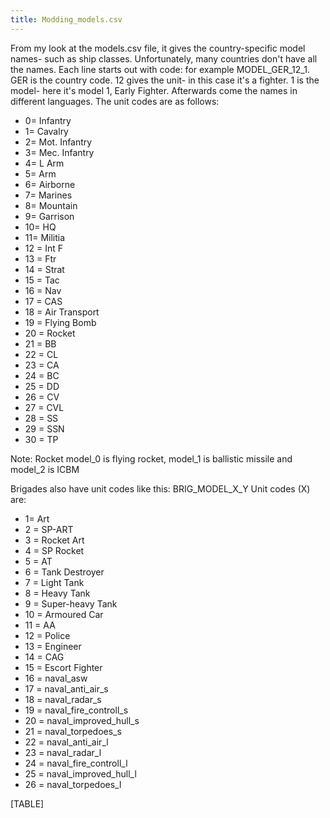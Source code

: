 ```yaml
---
title: Modding_models.csv
---
```



From my look at the models.csv file, it gives the country-specific model
names- such as ship classes. Unfortunately, many countries don't have
all the names. Each line starts out with code: for example
MODEL_GER_12_1. GER is the country code. 12 gives the unit- in this case
it's a fighter. 1 is the model- here it's model 1, Early Fighter.
Afterwards come the names in different languages. The unit codes are as
follows:

-   0= Infantry
-   1= Cavalry
-   2= Mot. Infantry
-   3= Mec. Infantry
-   4= L Arm
-   5= Arm
-   6= Airborne
-   7= Marines
-   8= Mountain
-   9= Garrison
-   10= HQ
-   11= Militia
-   12 = Int F
-   13 = Ftr
-   14 = Strat
-   15 = Tac
-   16 = Nav
-   17 = CAS
-   18 = Air Transport
-   19 = Flying Bomb
-   20 = Rocket
-   21 = BB
-   22 = CL
-   23 = CA
-   24 = BC
-   25 = DD
-   26 = CV
-   27 = CVL
-   28 = SS
-   29 = SSN
-   30 = TP

Note: Rocket model_0 is flying rocket, model_1 is ballistic missile and
model_2 is ICBM

Brigades also have unit codes like this: BRIG_MODEL_X\_Y Unit codes (X)
are:

-   1= Art
-   2 = SP-ART
-   3 = Rocket Art
-   4 = SP Rocket
-   5 = AT
-   6 = Tank Destroyer
-   7 = Light Tank
-   8 = Heavy Tank
-   9 = Super-heavy Tank
-   10 = Armoured Car
-   11 = AA
-   12 = Police
-   13 = Engineer
-   14 = CAG
-   15 = Escort Fighter
-   16 = naval_asw
-   17 = naval_anti_air_s
-   18 = naval_radar_s
-   19 = naval_fire_controll_s
-   20 = naval_improved_hull_s
-   21 = naval_torpedoes_s
-   22 = naval_anti_air_l
-   23 = naval_radar_l
-   24 = naval_fire_controll_l
-   25 = naval_improved_hull_l
-   26 = naval_torpedoes_l

[TABLE]
